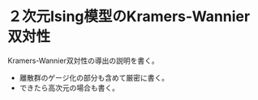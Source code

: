 # ２次元Ising模型のKramers-Wannier双対性

Kramers-Wannier双対性の導出の説明を書く。

- 離散群のゲージ化の部分も含めて厳密に書く。
- できたら高次元の場合も書く。
